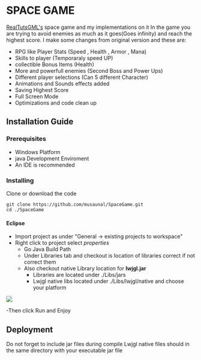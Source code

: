 # SPACE GAME
[RealTutsGML's](https://www.youtube.com/playlist?list=PLWms45O3n--6TvZmtFHaCWRZwEqnz2MHa) space game and my implementations on it
In the game you are trying to avoid enemies as much as it goes(Goes infinity) and reach the highest score. I make some changes from original version and these are:
- RPG like Player Stats (Speed , Health , Armor , Mana)
- Skills to player (Temporaraly speed UP)
- collectible Bonus Items (Health)
- More and powerfull enemies (Second Boss and Power Ups)
- Different player selections (Can 5 different Character)
- Animations and Sounds effects added
- Saving Highest Score
- Full Screen Mode
- Optimizations and code clean up

## Installation Guide
### Prerequisites
- Windows Platform
- java Development Enviroment
- An IDE is recommended
### Installing
Clone or download the code 
```
git clone https://github.com/musaunal/SpaceGame.git
cd ./SpaceGame

```
#### Eclipse
- Import project as under "General -> existing projects to workspace"
- Right click to project select *properties*
  - Go Java Build Path
  - Under Libraries tab and checkout is location of libraries correct if not correct them
  - Also checkout native Library location for **lwjgl.jar**
    - Libraries are located under ./Libs/jars
    - Lwjgl native libs located under ./Libs/lwjgl/native and choose your platform
 
![](https://ibb.co/Thg2wW2)

-Then click Run and Enjoy

## Deployment
Do not forget to include jar files during compile
Lwjgl native files should in the same directory with your executable jar file
